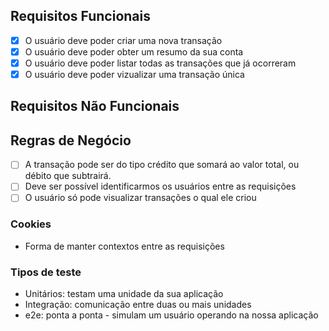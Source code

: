 ## Requisitos Funcionais

-   [x] O usuário deve poder criar uma nova transação
-   [x] O usuário deve poder obter um resumo da sua conta
-   [x] O usuário deve poder listar todas as transações que já ocorreram
-   [x] O usuário deve poder vizualizar uma transação única

## Requisitos Não Funcionais

## Regras de Negócio

-   [ ] A transação pode ser do tipo crédito que somará ao valor total, ou débito que subtrairá.
-   [ ] Deve ser possível identificarmos os usuários entre as requisições
-   [ ] O usuário só pode visualizar transações o qual ele criou

### Cookies

-   Forma de manter contextos entre as requisições

### Tipos de teste

-   Unitários: testam uma unidade da sua aplicação
-   Integração: comunicação entre duas ou mais unidades
-   e2e: ponta a ponta - simulam um usuário operando na nossa aplicação
